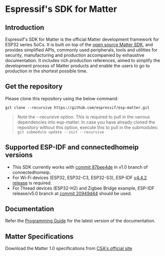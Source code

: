 # Espressif's SDK for Matter

## Introduction

Espressif's SDK for Matter is the official Matter development framework for ESP32 series SoCs. It is built on top of the [open source Matter SDK](https://github.com/project-chip/connectedhomeip/), and provides simplified APIs, commonly used peripherals, tools and utilities for security, manufacturing and production accompanied by exhaustive documentation. It includes rich production references, aimed to simplify the development process of Matter products and enable the users to go to production in the shortest possible time.


## Get the repository

Please clone this repository using the below command:

```
git clone --recursive https://github.com/espressif/esp-matter.git
```

> Note the --recursive option. This is required to pull in the various dependencies into esp-matter. In case you have already cloned the repository without this option, execute this to pull in the submodules: `git submodule update --init --recursive`


## Supported ESP-IDF and connectedhomeip versions

- This SDK currently works with [commit 87bee4de](https://github.com/espressif/connectedhomeip/tree/87bee4de) in v1.0 branch of connectedhomeip.
- For Wi-Fi devices (ESP32, ESP32-C3, ESP32-S3), ESP-IDF [v4.4.2 release](https://github.com/espressif/esp-idf/releases/tag/v4.4.2) is required.
- For Thread devices (ESP32-H2) and Zigbee Bridge example, ESP-IDF release/v5.0 branch at [commit 20949d44](https://github.com/espressif/esp-idf/tree/20949d44) should be used.


## Documentation

Refer the [Programming Guide](https://docs.espressif.com/projects/esp-matter/en/main/) for the latest version of the documentation.


## Matter Specifications
Download the Matter 1.0 specifications from [CSA's official site](https://csa-iot.org/developer-resource/specifications-download-request/)
